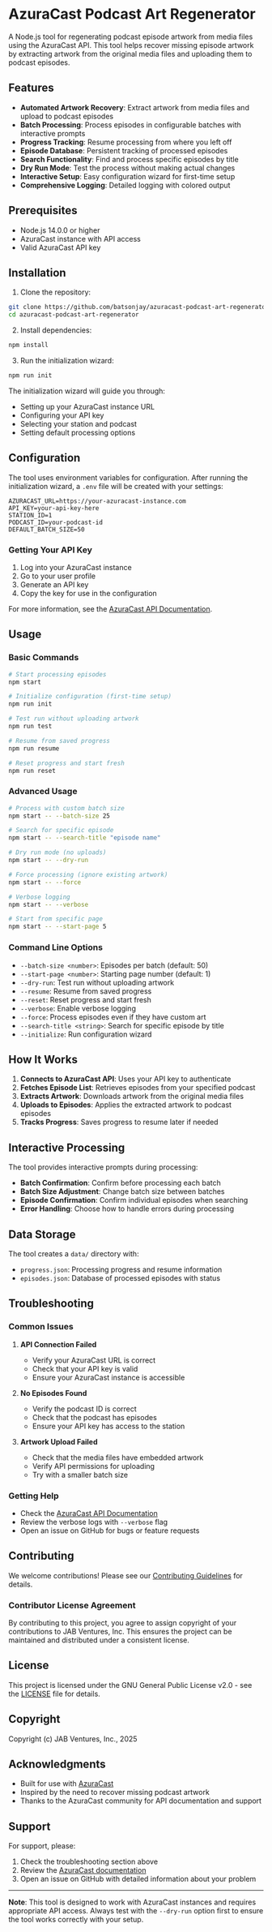 # AzuraCast Podcast Art Regenerator

A Node.js tool for regenerating podcast episode artwork from media files using the AzuraCast API. This tool helps recover missing episode artwork by extracting artwork from the original media files and uploading them to podcast episodes.

## Features

- **Automated Artwork Recovery**: Extract artwork from media files and upload to podcast episodes
- **Batch Processing**: Process episodes in configurable batches with interactive prompts
- **Progress Tracking**: Resume processing from where you left off
- **Episode Database**: Persistent tracking of processed episodes
- **Search Functionality**: Find and process specific episodes by title
- **Dry Run Mode**: Test the process without making actual changes
- **Interactive Setup**: Easy configuration wizard for first-time setup
- **Comprehensive Logging**: Detailed logging with colored output

## Prerequisites

- Node.js 14.0.0 or higher
- AzuraCast instance with API access
- Valid AzuraCast API key

## Installation

1. Clone the repository:
```bash
git clone https://github.com/batsonjay/azuracast-podcast-art-regenerator.git
cd azuracast-podcast-art-regenerator
```

2. Install dependencies:
```bash
npm install
```

3. Run the initialization wizard:
```bash
npm run init
```

The initialization wizard will guide you through:
- Setting up your AzuraCast instance URL
- Configuring your API key
- Selecting your station and podcast
- Setting default processing options

## Configuration

The tool uses environment variables for configuration. After running the initialization wizard, a `.env` file will be created with your settings:

```env
AZURACAST_URL=https://your-azuracast-instance.com
API_KEY=your-api-key-here
STATION_ID=1
PODCAST_ID=your-podcast-id
DEFAULT_BATCH_SIZE=50
```

### Getting Your API Key

1. Log into your AzuraCast instance
2. Go to your user profile
3. Generate an API key
4. Copy the key for use in the configuration

For more information, see the [AzuraCast API Documentation](https://www.azuracast.com/docs/developers/apis/).

## Usage

### Basic Commands

```bash
# Start processing episodes
npm start

# Initialize configuration (first-time setup)
npm run init

# Test run without uploading artwork
npm run test

# Resume from saved progress
npm run resume

# Reset progress and start fresh
npm run reset
```

### Advanced Usage

```bash
# Process with custom batch size
npm start -- --batch-size 25

# Search for specific episode
npm start -- --search-title "episode name"

# Dry run mode (no uploads)
npm start -- --dry-run

# Force processing (ignore existing artwork)
npm start -- --force

# Verbose logging
npm start -- --verbose

# Start from specific page
npm start -- --start-page 5
```

### Command Line Options

- `--batch-size <number>`: Episodes per batch (default: 50)
- `--start-page <number>`: Starting page number (default: 1)
- `--dry-run`: Test run without uploading artwork
- `--resume`: Resume from saved progress
- `--reset`: Reset progress and start fresh
- `--verbose`: Enable verbose logging
- `--force`: Process episodes even if they have custom art
- `--search-title <string>`: Search for specific episode by title
- `--initialize`: Run configuration wizard

## How It Works

1. **Connects to AzuraCast API**: Uses your API key to authenticate
2. **Fetches Episode List**: Retrieves episodes from your specified podcast
3. **Extracts Artwork**: Downloads artwork from the original media files
4. **Uploads to Episodes**: Applies the extracted artwork to podcast episodes
5. **Tracks Progress**: Saves progress to resume later if needed

## Interactive Processing

The tool provides interactive prompts during processing:

- **Batch Confirmation**: Confirm before processing each batch
- **Batch Size Adjustment**: Change batch size between batches
- **Episode Confirmation**: Confirm individual episodes when searching
- **Error Handling**: Choose how to handle errors during processing

## Data Storage

The tool creates a `data/` directory with:

- `progress.json`: Processing progress and resume information
- `episodes.json`: Database of processed episodes with status

## Troubleshooting

### Common Issues

1. **API Connection Failed**
   - Verify your AzuraCast URL is correct
   - Check that your API key is valid
   - Ensure your AzuraCast instance is accessible

2. **No Episodes Found**
   - Verify the podcast ID is correct
   - Check that the podcast has episodes
   - Ensure your API key has access to the station

3. **Artwork Upload Failed**
   - Check that the media files have embedded artwork
   - Verify API permissions for uploading
   - Try with a smaller batch size

### Getting Help

- Check the [AzuraCast API Documentation](https://www.azuracast.com/docs/developers/apis/)
- Review the verbose logs with `--verbose` flag
- Open an issue on GitHub for bugs or feature requests

## Contributing

We welcome contributions! Please see our [Contributing Guidelines](CONTRIBUTING.md) for details.

### Contributor License Agreement

By contributing to this project, you agree to assign copyright of your contributions to JAB Ventures, Inc. This ensures the project can be maintained and distributed under a consistent license.

## License

This project is licensed under the GNU General Public License v2.0 - see the [LICENSE](LICENSE) file for details.

## Copyright

Copyright (c) JAB Ventures, Inc., 2025

## Acknowledgments

- Built for use with [AzuraCast](https://www.azuracast.com/)
- Inspired by the need to recover missing podcast artwork
- Thanks to the AzuraCast community for API documentation and support

## Support

For support, please:

1. Check the troubleshooting section above
2. Review the [AzuraCast documentation](https://www.azuracast.com/docs/)
3. Open an issue on GitHub with detailed information about your problem

---

**Note**: This tool is designed to work with AzuraCast instances and requires appropriate API access. Always test with the `--dry-run` option first to ensure the tool works correctly with your setup.
